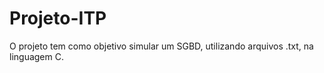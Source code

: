 # Projeto-ITP
O projeto tem como objetivo simular um SGBD, utilizando arquivos .txt, na linguagem C.
